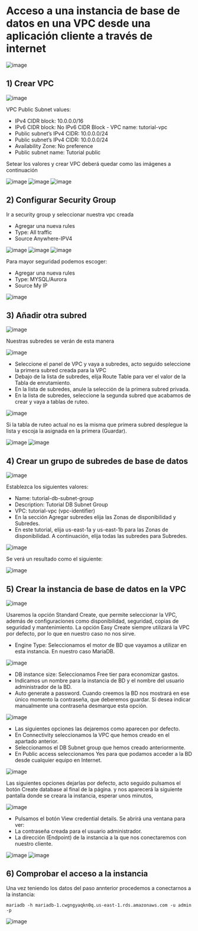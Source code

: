 # Acceso a una instancia de base de datos en una VPC desde una aplicación cliente a través de internet

![image](https://github.com/user-attachments/assets/f7720ff2-0124-4729-b709-ff41b7f19a75)

## 1) Crear VPC

![image](https://github.com/user-attachments/assets/313e7a0b-ee34-4e02-8349-11616420a444)

VPC Public Subnet values:

- IPv4 CIDR block: 10.0.0.0/16 
- IPv6 CIDR block: No IPv6 CIDR Block
-​ VPC name: tutorial-vpc
- ​Public subnet’s IPv4 CIDR: 10.0.0.0/24
- Public subnet’s IPv4 CIDR: 10.0.0.0/24
- Availability Zone: No preference
- Public subnet name: Tutorial public

Setear los valores y crear VPC deberá quedar como las imágenes a continuación

![image](https://github.com/user-attachments/assets/843f0a56-0980-49e5-823b-caf224bc3d9d)
![image](https://github.com/user-attachments/assets/d63bc7c2-59fa-4578-a5d8-d5dba4b89a3a)
![image](https://github.com/user-attachments/assets/857990fe-03a5-4c86-9b23-99040ad17135)

## 2) Configurar Security Group

Ir a security group y seleccionar nuestra vpc creada

- Agregar una nueva rules
- Type: All traffic
- Source Anywhere-IPV4

![image](https://github.com/user-attachments/assets/be1e918b-9610-4a77-81b4-eb3f4096296d)
![image](https://github.com/user-attachments/assets/dbd50ce6-5814-431d-8405-4ef2e593179d)
![image](https://github.com/user-attachments/assets/06212677-a938-4df7-971a-b03dd7d67919)

Para mayor seguridad podemos escoger:

- Agregar una nueva rules
- Type: MYSQL/Aurora
- Source My IP

![image](https://github.com/user-attachments/assets/3beb394c-efe3-48f1-b4f6-a30ee37ff7b0)


## 3) Añadir otra subred

![image](https://github.com/user-attachments/assets/39c09e04-23c6-4b49-b66e-99c62001c2e3)

Nuestras subredes se verán de esta manera

![image](https://github.com/user-attachments/assets/e97457d1-3d8e-4599-939d-900f2bc901ed)

- Seleccione el panel de VPC y vaya a subredes, acto seguido seleccione la primera subred creada para la VPC
- Debajo de la lista de subredes, elija Route Table para ver el valor de la Tabla de enrutamiento.
- En la lista de subredes, anule la selección de la primera subred privada.
- En la lista de subredes, seleccione la segunda subred que acabamos de crear y vaya a tablas de ruteo.

![image](https://github.com/user-attachments/assets/e6df58de-a384-4d4a-ba77-c4f5c31e29d5)

Si la tabla de ruteo actual no es la misma que primera subred desplegue la lista y escoja la asignada en la primera (Guardar).

![image](https://github.com/user-attachments/assets/a21f5c9d-d4bc-4400-9678-6d37b3862448)
![image](https://github.com/user-attachments/assets/e4820785-fe77-48e5-8bf1-85ea30454012)

## 4) Crear un grupo de subredes de base de datos

![image](https://github.com/user-attachments/assets/a727d411-4998-4767-b21b-0093f83e5215)

Establezca los siguientes valores:
​
- Name: tutorial-db-subnet-group
- Description: Tutorial DB Subnet Group
- VPC: tutorial-vpc (vpc-identifier)​
- En la sección Agregar subredes elija las Zonas de disponibilidad y Subredes.​
- En este tutorial, elija us-east-1a y us-east-1b para las Zonas de disponibilidad. A continuación, elija todas las subredes para Subredes.

![image](https://github.com/user-attachments/assets/7f3a7a53-f496-425d-ada0-d3f106a8fce1)

Se verá un resultado como el siguiente:

![image](https://github.com/user-attachments/assets/2ccb218d-1025-4eb3-9150-62447ce7352a)


## 5) Crear la instancia de base de datos en la VPC

![image](https://github.com/user-attachments/assets/7091e103-3339-4e5f-89d0-dae7c619a567)


Usaremos la opción Standard Create, que permite seleccionar la VPC, además de
configuraciones como disponibilidad, seguridad, copias de seguridad y
mantenimiento. La opción Easy Create siempre utilizará la VPC por defecto, por lo
que en nuestro caso no nos sirve.​​ 

- Engine Type: Seleccionamos el motor de BD que vayamos a utilizar en esta instancia. En nuestro caso MariaDB.​


![image](https://github.com/user-attachments/assets/00956f19-f96e-45cd-9990-7201459546d9)

- DB instance size: Seleccionamos Free tier para economizar gastos.​
- Indicamos un nombre para la instancia de BD y el nombre del usuario administrador de la BD.​
- Auto generate a password. Cuando creemos la BD nos mostrará en ese único momento la contraseña, que deberemos guardar. Si desea indicar manualmente una contraseña desmarque esta opción.​

![image](https://github.com/user-attachments/assets/aa65f516-c73b-4466-9ea9-4bfbcec2fa84)

- ​Las siguientes opciones las dejaremos como aparecen por defecto.​
- ​En Connectivity seleccionamos la VPC que hemos creado en el apartado anterior.
- Seleccionamos el DB Subnet group que hemos creado anteriormente.​
- En Public access seleccionamos Yes para que podamos acceder a la BD desde cualquier equipo en Internet.​

![image](https://github.com/user-attachments/assets/6bee2b68-b76b-4020-bd45-783e000afbb0)


​Las siguientes opciones dejarlas por defecto, acto seguido ​pulsamos el botón Create database al final de la página.​ y nos aparecerá la siguiente pantalla donde se creara la instancia, esperar unos minutos,

![image](https://github.com/user-attachments/assets/e362595e-042b-4d38-a25b-714a22239178)

- Pulsamos el botón View credential details. Se abrirá una ventana para ver:
- La contraseña creada para el usuario administrador.
- La dirección (Endpoint) de la instancia a la que nos conectaremos con nuestro cliente.

![image](https://github.com/user-attachments/assets/0d065fe6-67ab-4c33-8d66-81dfa2ccfe9a)
![image](https://github.com/user-attachments/assets/34f29f12-9ce9-45cb-8910-a2c8f84a941b)

## 6) Comprobar el acceso a la instancia

Una vez teniendo los datos del paso annterior procedemos a conectarnos a la instancia:

```
mariadb -h mariadb-1.cwgngyaqkn0q.us-east-1.rds.amazonaws.com -u admin -p
```

![image](https://github.com/user-attachments/assets/913b2f56-44aa-49a9-b5a9-6ff39a6283f2)


